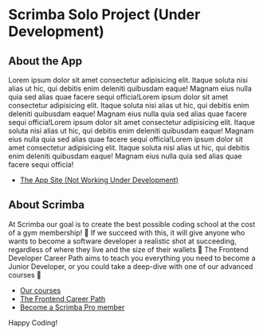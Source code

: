 # Scrimba Solo Project (Under Development)

## About the App

Lorem ipsum dolor sit amet consectetur adipisicing elit. Itaque soluta nisi alias ut hic, qui debitis enim deleniti quibusdam eaque! Magnam eius nulla quia sed alias quae facere sequi officia!Lorem ipsum dolor sit amet consectetur adipisicing elit. Itaque soluta nisi alias ut hic, qui debitis enim deleniti quibusdam eaque! Magnam eius nulla quia sed alias quae facere sequi officia!Lorem ipsum dolor sit amet consectetur adipisicing elit. Itaque soluta nisi alias ut hic, qui debitis enim deleniti quibusdam eaque! Magnam eius nulla quia sed alias quae facere sequi officia!Lorem ipsum dolor sit amet consectetur adipisicing elit. Itaque soluta nisi alias ut hic, qui debitis enim deleniti quibusdam eaque! Magnam eius nulla quia sed alias quae facere sequi officia!

- [The App Site (Not Working Under Development)](https://scrimba.com/allcourses)

## About Scrimba

At Scrimba our goal is to create the best possible coding school at the cost of a gym membership! 💜
If we succeed with this, it will give anyone who wants to become a software developer a realistic shot at succeeding, regardless of where they live and the size of their wallets 🎉
The Frontend Developer Career Path aims to teach you everything you need to become a Junior Developer, or you could take a deep-dive with one of our advanced courses 🚀

- [Our courses](https://scrimba.com/allcourses)
- [The Frontend Career Path](https://scrimba.com/learn/frontend)
- [Become a Scrimba Pro member](https://scrimba.com/pricing)

Happy Coding!
